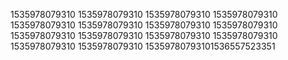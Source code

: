 1535978079310
1535978079310
1535978079310
1535978079310
1535978079310
1535978079310
1535978079310
1535978079310
1535978079310
1535978079310
1535978079310
1535978079310
1535978079310
1535978079310
15359780793101536557523351
